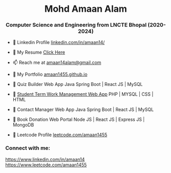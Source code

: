 <h1 align="center">Mohd Amaan Alam</h1>
<h3 align="center">Computer Science and Engineering from LNCTE Bhopal (2020-2024)</h3>

- 📝 Linkedin Profile [linkedin.com/in/amaan14/](https://www.linkedin.com/in/amaan14/)

- 📄 My Resume [Click Here](https://drive.google.com/file/d/1Mzp8tPdwdTZM7uQfhrFy9sf47Pnr-KiD/view?usp=share_link)

- 📫 Reach me at amaan14alam@gmail.com

- 📄 My Portfolio [amaan1455.github.io](https://amaan1455.github.io)

- 🔭 Quiz Builder Web App Java Spring Boot | React JS | MySQL 

- 🔭 [Student Term Work Management Web App](https://termwork.000webhostapp.com) PHP | MYSQL | CSS | HTML

- 🔭 Contact Manager Web App Java Spring Boot | React JS | MySQL

- 🔭 Book Donation Web Portal Node JS | React JS | Express JS | MongoDB

- 📝 Leetcode Profile [leetcode.com/amaan1455](https://www.leetcode.com/amaan1455/)

<h3 align="left">Connect with me:</h3>
<p align="left">
<a href="https://www.linkedin.com/in/amaan14" target="blank">https://www.linkedin.com/in/amaan14</a>
<a href="https://www.leetcode.com/amaan1455" target="blank">https://www.leetcode.com/amaan1455</a>
</p>

